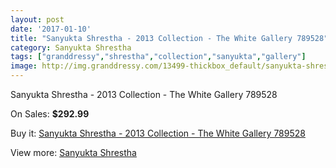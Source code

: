 ```yaml
---
layout: post
date: '2017-01-10'
title: "Sanyukta Shrestha - 2013 Collection - The White Gallery 789528"
category: Sanyukta Shrestha
tags: ["granddressy","shrestha","collection","sanyukta","gallery"]
image: http://img.granddressy.com/13499-thickbox_default/sanyukta-shrestha-2013-collection-the-white-gallery-789528.jpg
---
```

Sanyukta Shrestha - 2013 Collection - The White Gallery 789528

On Sales: **$292.99**
<a href="https://www.granddressy.com/en/sanyukta-shrestha/12567-sanyukta-shrestha-2013-collection-the-white-gallery-789528.html"><amp-img layout="responsive" width="600" height="600" src="//img.granddressy.com/13499-thickbox_default/sanyukta-shrestha-2013-collection-the-white-gallery-789528.jpg" alt="Sanyukta Shrestha - 2013 Collection - The White Gallery 789528 0" /></a>

Buy it: [Sanyukta Shrestha - 2013 Collection - The White Gallery 789528](https://www.granddressy.com/en/sanyukta-shrestha/12567-sanyukta-shrestha-2013-collection-the-white-gallery-789528.html "Sanyukta Shrestha - 2013 Collection - The White Gallery 789528")

View more: [Sanyukta Shrestha](https://www.granddressy.com/en/211-sanyukta-shrestha "Sanyukta Shrestha")